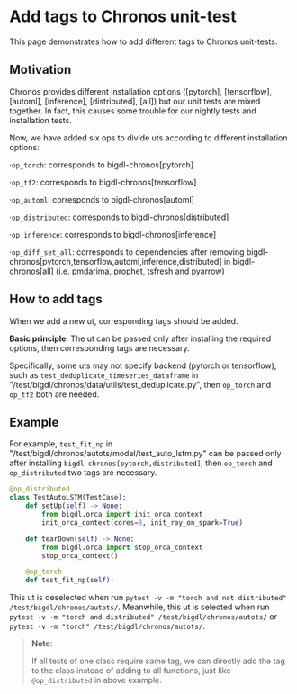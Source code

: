 # Add tags to Chronos unit-test

This page demonstrates how to add different tags to Chronos unit-tests.

## Motivation

Chronos provides different installation options ([pytorch], [tensorflow], [automl], [inference], [distributed], [all]) but our unit tests are mixed together. In fact, this causes some trouble for our nightly tests and installation tests.

Now, we have added six ops to divide uts according to different installation options:

·`op_torch`: corresponds to bigdl-chronos[pytorch]

·`op_tf2`: corresponds to bigdl-chronos[tensorflow]

·`op_automl`: corresponds to bigdl-chronos[automl]

·`op_distributed`: corresponds to bigdl-chronos[distributed]

·`op_inference`: corresponds to bigdl-chronos[inference]

·`op_diff_set_all`: corresponds to dependencies after removing bigdl-chronos[pytorch,tensorflow,automl,inference,distributed] in bigdl-chronos[all] (i.e. pmdarima, prophet, tsfresh and pyarrow)

## How to add tags

When we add a new ut, corresponding tags should be added.

**Basic principle**:
The ut can be passed only after installing the required options, then corresponding tags are necessary.

Specifically, some uts may not specify backend (pytorch or tensorflow), such as `test_deduplicate_timeseries_dataframe` in "/test/bigdl/chronos/data/utils/test_deduplicate.py", then `op_torch` and `op_tf2` both are needed.

## Example

For example, `test_fit_np` in "/test/bigdl/chronos/autots/model/test_auto_lstm.py" can be passed only after installing `bigdl-chronos[pytorch,distributed]`, then `op_torch` and `op_distributed` two tags are necessary.

```python
@op_distributed
class TestAutoLSTM(TestCase):
    def setUp(self) -> None:
        from bigdl.orca import init_orca_context
        init_orca_context(cores=8, init_ray_on_spark=True)

    def tearDown(self) -> None:
        from bigdl.orca import stop_orca_context
        stop_orca_context()

    @op_torch
    def test_fit_np(self):
```

This ut is deselected when run `pytest -v -m "torch and not distributed" /test/bigdl/chronos/autots/`. Meanwhile, this ut is selected when run `pytest -v -m "torch and distributed" /test/bigdl/chronos/autots/` or `pytest -v -m "torch" /test/bigdl/chronos/autots/`.

> **Note**:
> 
> If all tests of one class require same tag, we can directly add the tag to the class instead of adding to all functions, just like `@op_distributed` in above example.